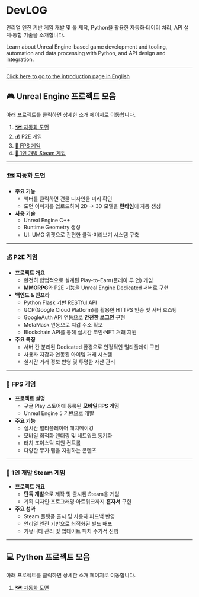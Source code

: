 # DevLOG
언리얼 엔진 기반 게임 개발 및 툴 제작, Python을 활용한 자동화·데이터 처리, API 설계·통합 기술을 소개합니다.

Learn about Unreal Engine-based game development and tooling, automation and data processing with Python, and API design and integration.

---

[Click here to go to the introduction page in English](./README_EN.md)

## 🎮 Unreal Engine 프로젝트 모음

아래 프로젝트를 클릭하면 상세한 소개 페이지로 이동합니다.

1. [🗺️ 자동화 도면](#자동화-도면)  
2. [💰 P2E 게임](#p2e-게임)  
3. [🔫 FPS 게임](#fps-게임)  
4. [🌟 1인 개발 Steam 게임](#1인-개발-steam-게임)  

---

### 🗺️ 자동화 도면
- **주요 기능**  
  - 액터를 클릭하면 건물 디자인을 미리 확인  
  - 도면 이미지를 업로드하여 2D → 3D 모델을 **런타임**에 자동 생성  
- **사용 기술**  
  - Unreal Engine C++  
  - Runtime Geometry 생성  
  - UI: UMG 위젯으로 간편한 클릭·미리보기 시스템 구축  

---

### 💰 P2E 게임
- **프로젝트 개요**  
  - 완전히 합법적으로 설계된 Play-to-Earn(플레이 투 언) 게임  
  - **MMORPG**와 P2E 기능을 Unreal Engine Dedicated 서버로 구현  
- **백엔드 & 인프라**  
  - Python Flask 기반 RESTful API  
  - GCP(Google Cloud Platform)를 활용한 HTTPS 인증 및 서버 호스팅  
  - GoogleAuth API 연동으로 **안전한 로그인** 구현  
  - MetaMask 연동으로 지갑 주소 확보  
  - Blockchain API를 통해 실시간 코인·NFT 거래 지원  
- **주요 특징**  
  - 서버 간 분리된 Dedicated 환경으로 안정적인 멀티플레이 구현  
  - 사용자 지갑과 연동된 아이템 거래 시스템  
  - 실시간 거래 정보 반영 및 투명한 자산 관리  

---

### 🔫 FPS 게임
- **프로젝트 설명**  
  - 구글 Play 스토어에 등록된 **모바일 FPS 게임**  
  - Unreal Engine 5 기반으로 개발  
- **주요 기능**  
  - 실시간 멀티플레이어 매치메이킹  
  - 모바일 최적화 렌더링 및 네트워크 동기화  
  - 터치·조이스틱 지원 컨트롤  
  - 다양한 무기·맵을 지원하는 콘텐츠  

---

### 🌟 1인 개발 Steam 게임
- **프로젝트 개요**  
  - **단독 개발**으로 제작 및 출시된 Steam용 게임  
  - 기획·디자인·프로그래밍·아트워크까지 **혼자서** 구현  
- **주요 성과**  
  - Steam 플랫폼 출시 및 사용자 피드백 반영  
  - 언리얼 엔진 기반으로 최적화된 빌드 배포  
  - 커뮤니티 관리 및 업데이트 패치 주기적 진행

---
## 💻 Python 프로젝트 모음

아래 프로젝트를 클릭하면 상세한 소개 페이지로 이동합니다.

1. [🗺️ 자동화 도면](#자동화-도면)  
